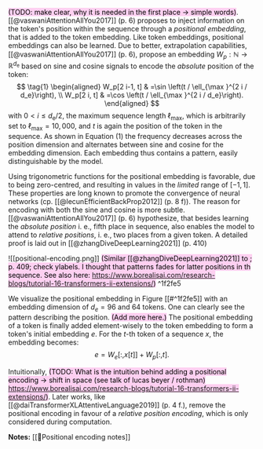 <mark style="background: #FFB8EBA6;">(TODO: make clear, why it is needed in the first place -> simple words)</mark>. [[@vaswaniAttentionAllYou2017]] (p. 6) proposes to inject information on the token's position within the sequence through a *positional embedding*, that is added to the token embedding. Like token embeddings, positional embeddings can also be learned. Due to better, extrapolation capabilities, [[@vaswaniAttentionAllYou2017]] (p. 6), propose an embedding $W_p: \mathbb{N} \rightarrow \mathbb{R}^{d_{\mathrm{e}}}$ based on sine and cosine signals to encode the *absolute* position of the token:
$$
\tag{1}
\begin{aligned}
W_p[2 i-1, t] & =\sin \left(t / \ell_{\max }^{2 i / d_e}\right), \\
W_p[2 i, t] & =\cos \left(t / \ell_{\max }^{2 i / d_e}\right).
\end{aligned}
$$
with $0<i \leq d_{\mathrm{e}} / 2$, the maximum sequence length $\ell_{\max}$, which is arbitrarily set to $\ell_{\max}=10{,}000$, and $t$ is again the position of the token in the sequence. As shown in Equation (1) the frequency decreases across the position dimension and alternates between sine and cosine for the embedding dimension. Each embedding thus contains a pattern, easily distinguishable by the model.

Using trigonometric functions for the positional embedding is favorable, due to being zero-centred, and resulting in values in the *limited* range of $[-1,1]$. These properties are long known to promote the convergence of neural networks (cp. [[@lecunEfficientBackProp2012]] (p. 8 f)). The reason for encoding with both the sine and cosine is more subtle. [[@vaswaniAttentionAllYou2017]] (p. 6) hypothesize, that besides learning the *absolute position* i. e., fifth place in sequence, also enables the model to attend to *relative positions*, i. e., two places from a given token. A detailed proof is laid out in  [[@zhangDiveDeepLearning2021]] (p. 410) 

![[positional-encoding.png]]
<mark style="background: #FFB8EBA6;">(Similar [[@zhangDiveDeepLearning2021]] to ; p. 409; check ylabels. I thought that patterns fades for latter positions in th sequence. See also here: https://www.borealisai.com/research-blogs/tutorial-16-transformers-ii-extensions/)</mark> ^1f2fe5

We visualize the positional embedding in Figure [[#^1f2fe5]] with an embedding dimension of $d_e=96$ and 64 tokens. One can clearly see the pattern describing the position. <mark style="background: #FFB8EBA6;">(Add more here.)</mark> The positional embedding of a token is finally added element-wisely to the token embedding to form a token's initial embedding $e$. For the $t$-th token of a sequence $x$, the embedding becomes:
$$
\tag{3}
e=W_e[:, x[t]]+W_p[:, t] .
$$

Intuitionally, <mark style="background: #FFB8EBA6;">(TODO: What is the intuition behind adding a positional encoding -> shift in space (see talk of lucas beyer / rothman) https://www.borealisai.com/research-blogs/tutorial-16-transformers-ii-extensions/)</mark>.  Later works, like [[@daiTransformerXLAttentiveLanguage2019]] (p. 4 f.), remove the positional encoding in favour of a *relative position encoding*, which is only considered during computation.

**Notes:**
[[🧵Positional encoding notes]]